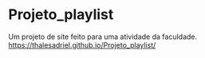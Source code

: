 # Projeto_playlist
Um projeto de site feito para uma atividade da faculdade.
https://thalesadriel.github.io/Projeto_playlist/
